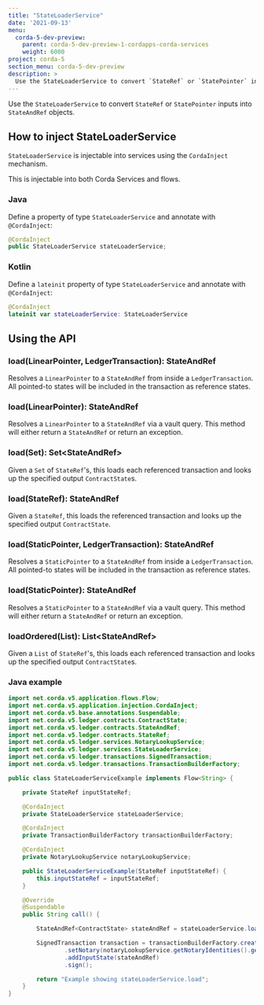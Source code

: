 ```yaml
---
title: "StateLoaderService"
date: '2021-09-13'
menu:
  corda-5-dev-preview:
    parent: corda-5-dev-preview-1-cordapps-corda-services
    weight: 6000
project: corda-5
section_menu: corda-5-dev-preview
description: >
  Use the StateLoaderService to convert `StateRef` or `StatePointer` inputs into `StateAndRef` objects.
---
```


Use the `StateLoaderService` to convert `StateRef` or `StatePointer` inputs into `StateAndRef` objects.

## How to inject StateLoaderService

`StateLoaderService` is injectable into services using the `CordaInject` mechanism.

This is injectable into both Corda Services and flows.

### Java

Define a property of type `StateLoaderService` and annotate with `@CordaInject`:

```java
@CordaInject
public StateLoaderService stateLoaderService;
```

### Kotlin

Define a `lateinit` property of type `StateLoaderService` and annotate with `@CordaInject`:

```kotlin
@CordaInject
lateinit var stateLoaderService: StateLoaderService
```

## Using the API

### load(LinearPointer<T>, LedgerTransaction): StateAndRef<T>

Resolves a `LinearPointer` to a `StateAndRef` from inside a `LedgerTransaction`. All pointed-to states will be included in the transaction as reference states.

### load(LinearPointer<T>): StateAndRef<T>

Resolves a `LinearPointer` to a `StateAndRef` via a vault query. This method will either return a `StateAndRef` or return an exception.

### load(Set<StateRef>): Set<StateAndRef<ContractState>>

Given a `Set` of `StateRef`'s, this loads each referenced transaction and looks up the specified output `ContractState`s.

### load(StateRef): StateAndRef<ContractState>

Given a `StateRef`, this loads the referenced transaction and looks up the specified output `ContractState`.

### load(StaticPointer<T>, LedgerTransaction): StateAndRef<T>

Resolves a `StaticPointer` to a `StateAndRef` from inside a `LedgerTransaction`. All pointed-to states will be included in the transaction as reference states.

### load(StaticPointer<T>): StateAndRef<T>

Resolves a `StaticPointer` to a `StateAndRef` via a vault query. This method will either return a `StateAndRef` or return an exception.

### loadOrdered(List<StateRef>): List<StateAndRef<ContractState>>

Given a `List` of `StateRef`'s, this loads each referenced transaction and looks up the specified output `ContractState`s.

### Java example

```java
import net.corda.v5.application.flows.Flow;
import net.corda.v5.application.injection.CordaInject;
import net.corda.v5.base.annotations.Suspendable;
import net.corda.v5.ledger.contracts.ContractState;
import net.corda.v5.ledger.contracts.StateAndRef;
import net.corda.v5.ledger.contracts.StateRef;
import net.corda.v5.ledger.services.NotaryLookupService;
import net.corda.v5.ledger.services.StateLoaderService;
import net.corda.v5.ledger.transactions.SignedTransaction;
import net.corda.v5.ledger.transactions.TransactionBuilderFactory;

public class StateLoaderServiceExample implements Flow<String> {

    private StateRef inputStateRef;

    @CordaInject
    private StateLoaderService stateLoaderService;

    @CordaInject
    private TransactionBuilderFactory transactionBuilderFactory;

    @CordaInject
    private NotaryLookupService notaryLookupService;

    public StateLoaderServiceExample(StateRef inputStateRef) {
        this.inputStateRef = inputStateRef;
    }

    @Override
    @Suspendable
    public String call() {

        StateAndRef<ContractState> stateAndRef = stateLoaderService.load(inputStateRef);

        SignedTransaction transaction = transactionBuilderFactory.create()
                .setNotary(notaryLookupService.getNotaryIdentities().get(0))
                .addInputState(stateAndRef)
                .sign();

        return "Example showing stateLoaderService.load";
    }
}
```
